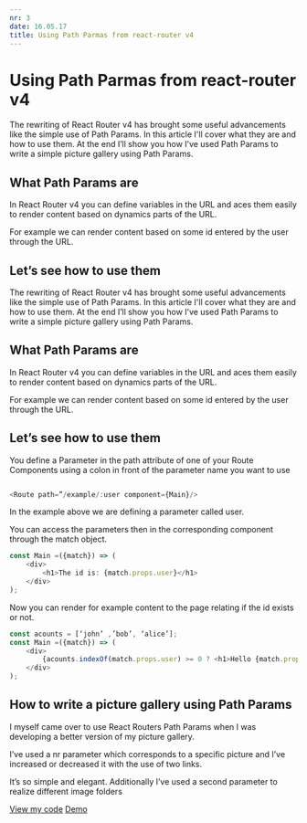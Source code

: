 ```yaml
---
nr: 3
date: 16.05.17
title: Using Path Parmas from react-router v4
---
```


# Using Path Parmas from react-router v4

The rewriting of React Router v4 has brought some useful advancements like the simple use of Path Params. In this article I'll cover what they are and how to use them. At the end I’ll show you how I’ve used Path Params to write a simple picture gallery using Path Params.

## What Path Params are

In React Router v4 you can define variables in the URL and aces them easily to render content based on dynamics parts of the URL.

For example we can render content based on some id entered by the user through the URL.

## Let’s see how to use them

The rewriting of React Router v4 has brought some useful advancements like the simple use of Path Params. In this article I'll cover what they are and how to use them. At the end I’ll show you how I’ve used Path Params to write a simple picture gallery using Path Params.

## What Path Params are

In React Router v4 you can define variables in the URL and aces them easily to render content based on dynamics parts of the URL.

For example we can render content based on some id entered by the user through the URL.

## Let’s see how to use them

You define a Parameter in the path attribute of one of your Route Components using  a colon in front of the parameter name you want to use

```javascript

<Route path=”/example/:user component={Main}/>

```

In the example above we are defining a parameter called user.

You can access the parameters then in the corresponding component through the match object.

```javascript
const Main =({match}) => (
	<div>
		<h1>The id is: {match.props.user}</h1>
	</div>
);
```

Now you can render for example content to the page relating if the id exists or not.

```javascript
const acounts = [‘john’ ,’bob’, ‘alice’];
const Main =({match}) => (
	<div>
		{acounts.indexOf(match.props.user) >= 0 ? <h1>Hello {match.props.user</h> : <h1>404 Page Not Found!</h1>  }
	</div>
);

```

## How to write a picture gallery using Path Params

I myself came over to use React Routers Path Params when I was developing a better version of my picture gallery.

I’ve used a nr parameter which corresponds to a specific picture and I’ve increased or decreased it with the use of two links.

It’s so simple and elegant.
Additionally I’ve used a second parameter to realize different image folders


[View my code](https://github.com/andresattler/gallery2) [Demo](https://andresattler.com/demos/gallery)
